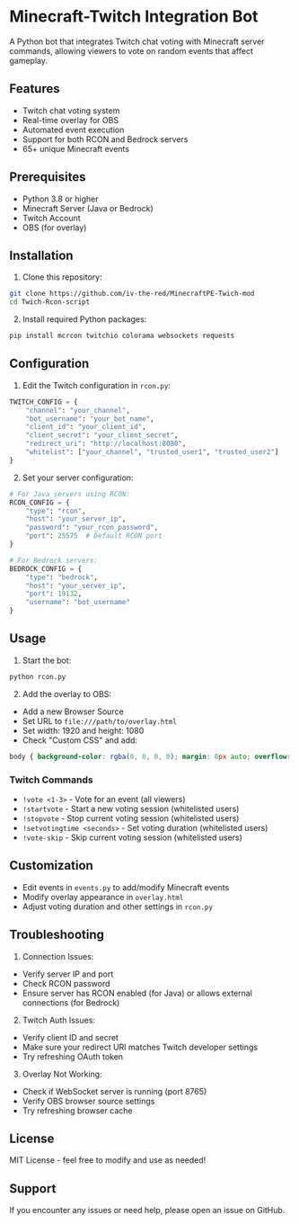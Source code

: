 # Minecraft-Twitch Integration Bot

A Python bot that integrates Twitch chat voting with Minecraft server commands, allowing viewers to vote on random events that affect gameplay.

## Features

- Twitch chat voting system
- Real-time overlay for OBS
- Automated event execution
- Support for both RCON and Bedrock servers
- 65+ unique Minecraft events

## Prerequisites

- Python 3.8 or higher
- Minecraft Server (Java or Bedrock)
- Twitch Account
- OBS (for overlay)

## Installation

1. Clone this repository:
```bash
git clone https://github.com/iv-the-red/MinecraftPE-Twich-mod
cd Twich-Rcon-script
```

2. Install required Python packages:
```bash
pip install mcrcon twitchio colorama websockets requests
```

## Configuration

1. Edit the Twitch configuration in `rcon.py`:
```python
TWITCH_CONFIG = {
    "channel": "your_channel",
    "bot_username": "your_bot_name",
    "client_id": "your_client_id",
    "client_secret": "your_client_secret",
    "redirect_uri": "http://localhost:8080",
    "whitelist": ["your_channel", "trusted_user1", "trusted_user2"]
}
```

2. Set your server configuration:
```python
# For Java servers using RCON:
RCON_CONFIG = {
    "type": "rcon",
    "host": "your_server_ip",
    "password": "your_rcon_password",
    "port": 25575  # Default RCON port
}

# For Bedrock servers:
BEDROCK_CONFIG = {
    "type": "bedrock",
    "host": "your_server_ip",
    "port": 19132,
    "username": "bot_username"
}
```

## Usage

1. Start the bot:
```bash
python rcon.py
```

2. Add the overlay to OBS:
- Add a new Browser Source
- Set URL to `file:///path/to/overlay.html`
- Set width: 1920 and height: 1080
- Check "Custom CSS" and add:
```css
body { background-color: rgba(0, 0, 0, 0); margin: 0px auto; overflow: hidden; }
```

### Twitch Commands

- `!vote <1-3>` - Vote for an event (all viewers)
- `!startvote` - Start a new voting session (whitelisted users)
- `!stopvote` - Stop current voting session (whitelisted users)
- `!setvotingtime <seconds>` - Set voting duration (whitelisted users)
- `!vote-skip` - Skip current voting session (whitelisted users)

## Customization

- Edit events in `events.py` to add/modify Minecraft events
- Modify overlay appearance in `overlay.html`
- Adjust voting duration and other settings in `rcon.py`

## Troubleshooting

1. Connection Issues:
- Verify server IP and port
- Check RCON password
- Ensure server has RCON enabled (for Java) or allows external connections (for Bedrock)

2. Twitch Auth Issues:
- Verify client ID and secret
- Make sure your redirect URI matches Twitch developer settings
- Try refreshing OAuth token

3. Overlay Not Working:
- Check if WebSocket server is running (port 8765)
- Verify OBS browser source settings
- Try refreshing browser cache

## License

MIT License - feel free to modify and use as needed!

## Support

If you encounter any issues or need help, please open an issue on GitHub.

